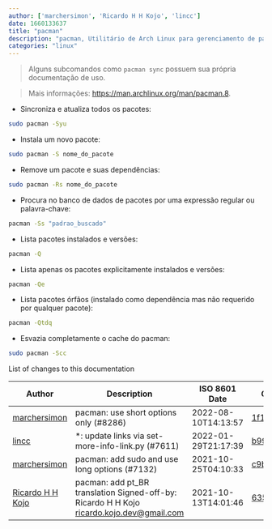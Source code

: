 ```yaml
---
author: ['marchersimon', 'Ricardo H H Kojo', 'lincc']
date: 1660133637
title: "pacman"
description: "pacman, Utilitário de Arch Linux para gerenciamento de pacotes."
categories: "linux"
---
```

> Alguns subcomandos como `pacman sync` possuem sua própria documentação de uso.

> Mais informações: <https://man.archlinux.org/man/pacman.8>.

- Sincroniza e atualiza todos os pacotes:

```bash
sudo pacman -Syu
```

- Instala um novo pacote:

```bash
sudo pacman -S nome_do_pacote
```

- Remove um pacote e suas dependências:

```bash
sudo pacman -Rs nome_do_pacote
```

- Procura no banco de dados de pacotes por uma expressão regular ou palavra-chave:

```bash
pacman -Ss "padrao_buscado"
```

- Lista pacotes instalados e versões:

```bash
pacman -Q
```

- Lista apenas os pacotes explicitamente instalados e versões:

```bash
pacman -Qe
```

- Lista pacotes órfãos (instalado como dependência mas não requerido por qualquer pacote):

```bash
pacman -Qtdq
```

- Esvazia completamente o cache do pacman:

```bash
sudo pacman -Scc
```
List of changes to this documentation


Author | Description | ISO 8601 Date | GitHub link
------|-----|-----|-----
[marchersimon](mailto:50295997+marchersimon@users.noreply.github.com) | pacman: use short options only (#8286) | 2022-08-10T14:13:57 | [1f147d6b91a6](https://github.com/tldr-pages/tldr/commit/1f147d6b91a67044e5f60817a0355d2acd40bb88)
[lincc](mailto:46962923+blueskyson@users.noreply.github.com) | *: update links via set-more-info-link.py (#7611) | 2022-01-29T21:17:39 | [b99f3da787c6](https://github.com/tldr-pages/tldr/commit/b99f3da787c6f43a545b9cb5ebd8265b1367fbc4)
[marchersimon](mailto:50295997+marchersimon@users.noreply.github.com) | pacman: add sudo and use long options (#7132) | 2021-10-25T04:10:33 | [c9b534415099](https://github.com/tldr-pages/tldr/commit/c9b534415099cd2931eaf120938f201240c521a8)
[Ricardo H H Kojo](mailto:ricardo.kojo.dev@gmail.com) | pacman: add pt_BR translation Signed-off-by: Ricardo H H Kojo <ricardo.kojo.dev@gmail.com> | 2021-10-13T14:01:46 | [6350b3680086](https://github.com/tldr-pages/tldr/commit/6350b3680086f700d98f9e3c4cbcd3569c45e90d)

